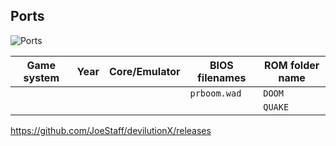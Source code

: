 ## Ports

![Ports](images/header-ports.png)

| Game system | Year | Core/Emulator | BIOS filenames | ROM folder name |
|-------------|------|---------------|----------------|-----------------|
|             |      |               | `prboom.wad`   | `DOOM`          |
|             |      |               |                | `QUAKE`         |

https://github.com/JoeStaff/devilutionX/releases
